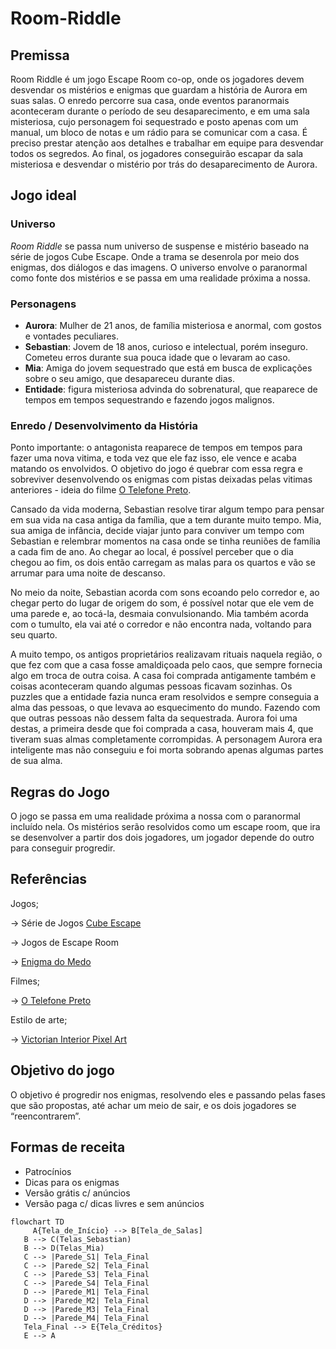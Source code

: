 # Room-Riddle

## Premissa

Room Riddle é um jogo Escape Room co-op, onde os jogadores devem desvendar os mistérios e enigmas que guardam a história de Aurora em suas salas. O enredo percorre sua casa, onde eventos paranormais aconteceram durante o período de seu desaparecimento, e em uma sala misteriosa, cujo personagem foi sequestrado e posto apenas com um manual, um bloco de notas e um rádio para se comunicar com a casa. É preciso prestar atenção aos detalhes e trabalhar em equipe para desvendar todos os segredos. Ao final, os jogadores conseguirão escapar da sala misteriosa e desvendar o mistério por trás do desaparecimento de Aurora.

## Jogo ideal

### Universo

_Room Riddle_ se passa num universo de suspense e mistério baseado na série de jogos Cube Escape. Onde a trama se desenrola por meio dos enigmas, dos diálogos e das imagens. O universo envolve o paranormal como fonte dos mistérios e se passa em uma realidade próxima a nossa.

### Personagens

- **Aurora**: Mulher de 21 anos, de família misteriosa e anormal, com gostos e vontades peculiares.
- **Sebastian**: Jovem de 18 anos, curioso e intelectual, porém inseguro. Cometeu erros durante sua pouca idade que o levaram ao caso.
- **Mia**: Amiga do jovem sequestrado que está em busca de explicações sobre o seu amigo, que desapareceu durante dias. 
- **Entidade**: figura misteriosa advinda do sobrenatural, que reaparece de tempos em tempos sequestrando e fazendo jogos malignos.

### Enredo / Desenvolvimento da História

Ponto importante: o antagonista reaparece de tempos em tempos para fazer uma nova vitima, e toda vez que ele faz isso, ele vence e acaba matando os envolvidos. O objetivo do jogo é quebrar com essa regra e sobreviver desenvolvendo os enigmas com pistas deixadas pelas vitimas anteriores - ideia do filme [O Telefone Preto](https://www.imdb.com/title/tt7144666/).

Cansado da vida moderna, Sebastian resolve tirar algum tempo para pensar em sua vida na casa antiga da família, que a tem durante muito tempo. Mia, sua amiga de infância, decide viajar junto para conviver um tempo com Sebastian e relembrar momentos na casa onde se tinha reuniões de família a cada fim de ano. Ao chegar ao local, é possível perceber que o dia chegou ao fim, os dois então carregam as malas para os quartos e vão se arrumar para uma noite de descanso.

No meio da noite, Sebastian acorda com sons ecoando pelo corredor e, ao chegar perto do lugar de origem do som, é possível notar que ele vem de uma parede e, ao tocá-la, desmaia convulsionando. Mia também acorda com o tumulto, ela vai até o corredor e não encontra nada, voltando para seu quarto.

A muito tempo, os antigos proprietários realizavam rituais naquela região, o que fez com que a casa fosse amaldiçoada pelo caos, que sempre fornecia algo em troca de outra coisa. A casa foi comprada antigamente também e coisas aconteceram quando algumas pessoas ficavam sozinhas. Os puzzles que a entidade fazia nunca eram resolvidos e sempre conseguia a alma das pessoas, o que levava ao esquecimento do mundo. Fazendo com que outras pessoas não dessem falta da sequestrada. Aurora foi uma destas, a primeira desde que foi comprada a casa, houveram mais 4, que tiveram suas almas completamente corrompidas. A personagem Aurora era inteligente mas não conseguiu e foi morta sobrando apenas algumas partes de sua alma.

## Regras do Jogo

O jogo se passa em uma realidade próxima a nossa com o paranormal incluído nela. Os mistérios serão resolvidos como um escape room, que ira se desenvolver a partir dos dois jogadores, um jogador depende do outro para conseguir progredir.

## Referências

Jogos;

→ Série de Jogos [Cube Escape](https://www.cubeescape.com/)

→ Jogos de Escape Room

→ [Enigma do Medo](https://store.steampowered.com/app/1507580/Enigma_do_Medo/?l=brazilian)

Filmes; 

→ [O Telefone Preto](https://www.imdb.com/title/tt7144666/)

Estilo de arte;

→ [Victorian Interior Pixel Art](https://emilyso.com/2017/07/23/victorian-interior-pixel-art/)

## Objetivo do jogo

O objetivo é progredir nos enigmas, resolvendo eles e passando pelas fases que são propostas, até achar um meio de sair, e os dois jogadores se “reencontrarem”.

## Formas de receita

- Patrocínios
- Dicas para os enigmas
- Versão grátis c/ anúncios
- Versão paga c/ dicas livres e sem anúncios




```mermaid
flowchart TD
     A{Tela_de_Início} --> B[Tela_de_Salas]
   B --> C(Telas_Sebastian)
   B --> D(Telas_Mia)
   C --> |Parede_S1| Tela_Final
   C --> |Parede_S2| Tela_Final
   C --> |Parede_S3| Tela_Final
   C --> |Parede_S4| Tela_Final
   D --> |Parede_M1| Tela_Final
   D --> |Parede_M2| Tela_Final
   D --> |Parede_M3| Tela_Final
   D --> |Parede_M4| Tela_Final
   Tela_Final --> E{Tela_Créditos}
   E --> A
```

